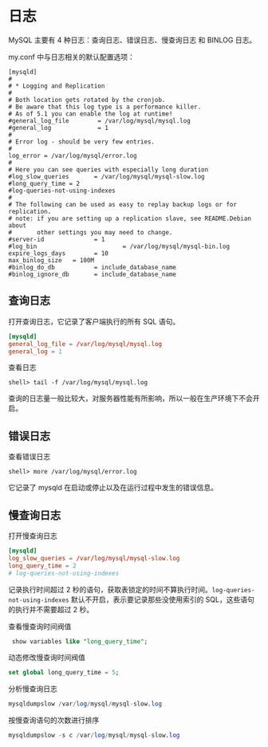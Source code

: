 # 日志

MySQL 主要有 4 种日志：查询日志、错误日志、慢查询日志 和 BINLOG 日志。

my.conf 中与日志相关的默认配置选项：

```nginx
[mysqld]
#
# * Logging and Replication
#
# Both location gets rotated by the cronjob.
# Be aware that this log type is a performance killer.
# As of 5.1 you can enable the log at runtime!
#general_log_file        = /var/log/mysql/mysql.log
#general_log             = 1
#
# Error log - should be very few entries.
#
log_error = /var/log/mysql/error.log
#
# Here you can see queries with especially long duration
#log_slow_queries       = /var/log/mysql/mysql-slow.log
#long_query_time = 2
#log-queries-not-using-indexes
#
# The following can be used as easy to replay backup logs or for replication.
# note: if you are setting up a replication slave, see README.Debian about
#       other settings you may need to change.
#server-id              = 1
#log_bin                        = /var/log/mysql/mysql-bin.log
expire_logs_days        = 10
max_binlog_size   = 100M
#binlog_do_db           = include_database_name
#binlog_ignore_db       = include_database_name
```

## 查询日志

打开查询日志，它记录了客户端执行的所有 SQL 语句。

```conf
[mysqld]
general_log_file = /var/log/mysql/mysql.log
general_log = 1
```

查看日志

```shell
shell> tail -f /var/log/mysql/mysql.log
```

查询的日志量一般比较大，对服务器性能有所影响，所以一般在生产环境下不会开启。

## 错误日志

查看错误日志

```shell
shell> more /var/log/mysql/error.log
```

它记录了 mysqld 在启动或停止以及在运行过程中发生的错误信息。

## 慢查询日志

打开慢查询日志

```conf
[mysqld]
log_slow_queries = /var/log/mysql/mysql-slow.log
long_query_time = 2
# log-queries-not-using-indexes
```

记录执行时间超过 2 秒的语句，获取表锁定的时间不算执行时间。`log-queries-not-using-indexes` 默认不开启，表示要记录那些没使用索引的 SQL，这些语句的执行并不需要超过 2 秒。

查看慢查询时间阀值

```sql
 show variables like "long_query_time";
```

动态修改慢查询时间阀值

```sql
set global long_query_time = 5;
```

分析慢查询日志

```sql
mysqldumpslow /var/log/mysql/mysql-slow.log
```

按慢查询语句的次数进行排序

```sql
mysqldumpslow -s c /var/log/mysql/mysql-slow.log 
```
